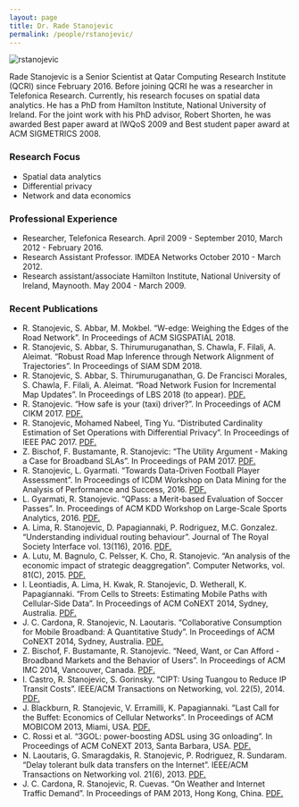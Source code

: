 ```yaml
---
layout: page
title: Dr. Rade Stanojevic
permalink: /people/rstanojevic/
---
```

![rstanojevic](/people/rstanojevic/rstanojevic.jpg)


Rade Stanojevic is a Senior Scientist at Qatar Computing Research Institute (QCRI) since February 2016. Before joining QCRI he was a researcher in Telefonica Research. Currently, his research focuses on spatial data analytics. He has a PhD from Hamilton Institute, National University of Ireland. For the joint work with his PhD advisor, Robert Shorten, he was awarded Best paper award at IWQoS 2009 and Best student paper award at ACM SIGMETRICS 2008.

### Research Focus
- Spatial data analytics
- Differential privacy
- Network and data economics

### Professional Experience
- Researcher, Telefonica Research. April 2009 - September 2010, March 2012 - February 2016.
- Research Assistant Professor. IMDEA Networks October 2010 - March 2012.
- Research assistant/associate Hamilton Institute, National University of Ireland, Maynooth. May 2004 - March 2009.

### Recent Publications

- R. Stanojevic, S. Abbar, M. Mokbel. “W-edge: Weighing the Edges of the Road Network”. In Proceedings of ACM SIGSPATIAL 2018. 
- R. Stanojevic, S. Abbar, S. Thirumuruganathan, S. Chawla, F. Filali, A. Aleimat. “Robust Road Map Inference through Network Alignment of Trajectories”. In Proceedings of SIAM SDM 2018.
- R. Stanojevic, S. Abbar, S. Thirumuruganathan, G. De Francisci Morales, S. Chawla, F. Filali, A. Aleimat. “Road Network Fusion for Incremental Map Updates”. In Proceedings of LBS 2018 (to appear). [PDF.](http://ds.qcri.org/publications/2018-stanojevic-lbs.pdf)
- R. Stanojevic. “How safe is your (taxi) driver?”.  In Proceedings of ACM CIKM 2017. [PDF.](http://ds.qcri.org/publications/2017-stanojevic-cikm.pdf)
- R. Stanojevic, Mohamed Nabeel, Ting Yu. “Distributed Cardinality Estimation of Set Operations with Differential Privacy”.  In Proceedings of IEEE PAC 2017. [PDF.](http://ds.qcri.org/publications/2017-stanojevic-pac.pdf) 
- Z. Bischof, F. Bustamante, R. Stanojevic: “The Utility Argument - Making a Case for Broadband SLAs”.  In Proceedings of PAM 2017. [PDF.](http://ds.qcri.org/publications/2017-bischof-pam.pdf)
- R. Stanojevic, L. Gyarmati. “Towards Data-Driven Football Player Assessment”. In Proceedings of ICDM Workshop on Data Mining for the Analysis of Performance and Success, 2016. [PDF.](http://ds.qcri.org/publications/2016-stanojevic-icdmw.pdf)  
- L. Gyarmati, R. Stanojevic. “QPass: a Merit-based Evaluation of Soccer Passes”. In. Proceedings of ACM KDD Workshop on Large-Scale Sports Analytics, 2016. [PDF.](http://ds.qcri.org/publications/2016-gyarmati-kdd.pdf)
- A. Lima, R. Stanojevic, D. Papagiannaki, P. Rodriguez, M.C. Gonzalez. “Understanding individual routing behaviour”. Journal of The Royal Society Interface vol. 13(116), 2016. [PDF.](http://ds.qcri.org/publications/2016-lima-rsif.pdf)
- A. Lutu, M. Bagnulo, C. Pelsser, K. Cho, R. Stanojevic. “An analysis of the economic impact of strategic deaggregation”. Computer Networks, vol. 81(C), 2015. [PDF.](http://www.sciencedirect.com/science/article/pii/S138912861500047X)
- I. Leontiadis, A. Lima, H. Kwak, R. Stanojevic, D. Wetherall, K. Papagiannaki. “From Cells to Streets: Estimating Mobile Paths with Cellular-Side Data”. In Proceedings of ACM CoNEXT 2014, Sydney, Australia. [PDF.](http://conferences2.sigcomm.org/co-next/2014/CoNEXT_papers/p121.pdf)
- J. C. Cardona, R. Stanojevic, N. Laoutaris. “Collaborative Consumption for Mobile Broadband: A Quantitative Study”. In Proceedings of ACM CoNEXT 2014, Sydney, Australia. [PDF.](http://conferences2.sigcomm.org/co-next/2014/CoNEXT_papers/p307.pdf)
- Z. Bischof, F. Bustamante, R. Stanojevic. “Need, Want, or Can Afford - Broadband Markets and the Behavior of Users”. In Proceedings of ACM IMC 2014, Vancouver, Canada. [PDF.](http://www.aqualab.cs.northwestern.edu/component/attachments/download/466)
- I. Castro, R. Stanojevic, S. Gorinsky. “CIPT: Using Tuangou to Reduce IP Transit Costs”. IEEE/ACM Transactions on Networking, vol. 22(5), 2014. [PDF.](http://eprints.networks.imdea.org/673/1/Tuangou_ToN_2013_in_press.pdf)
- J. Blackburn, R. Stanojevic, V. Erramilli, K. Papagiannaki. ”Last Call for the Buffet: Economics of Cellular Networks”. In Proceedings of ACM MOBICOM 2013, Miami, USA. [PDF.](https://pdfs.semanticscholar.org/61ec/46b30e15f3fc4a70b4fec818f9043bb43778.pdf)
- C. Rossi et al. “3GOL: power-boosting ADSL using 3G onloading”. In Proceedings of ACM CoNEXT 2013, Santa Barbara, USA. [PDF.](http://conferences.sigcomm.org/co-next/2013/program/p187.pdf)
- N. Laoutaris, G. Smaragdakis, R. Stanojevic, P. Rodriguez, R. Sundaram. “Delay tolerant bulk data transfers on the Internet”. IEEE/ACM Transactions on Networking vol. 21(6), 2013. [PDF.](http://ieeexplore.ieee.org/document/6423829/)
- J. C. Cardona, R. Stanojevic, R. Cuevas. “On Weather and Internet Traffic Demand”. In Proceedings of PAM 2013, Hong Kong, China. [PDF.](http://eprints.networks.imdea.org/482/1/weather__PAM%20-%20Poster.pdf)


